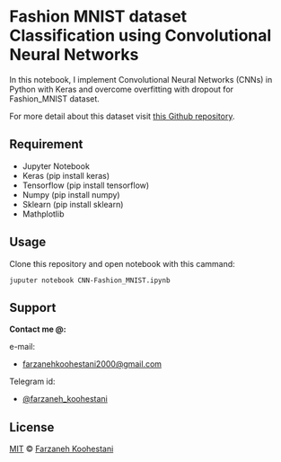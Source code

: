 # Fashion MNIST dataset Classification using Convolutional Neural Networks

In this notebook, I implement Convolutional Neural Networks (CNNs) in Python with Keras and overcome overfitting with dropout for Fashion_MNIST dataset.

For more detail about this dataset visit [this Github repository](https://github.com/zalandoresearch/fashion-mnist).

## Requirement
* Jupyter Notebook
* Keras (pip install keras)
* Tensorflow (pip install tensorflow)
* Numpy (pip install numpy)
* Sklearn (pip install sklearn)
* Mathplotlib

## Usage
Clone this repository and open notebook with this cammand:

```
juputer notebook CNN-Fashion_MNIST.ipynb
```


## Support

**Contact me @:**

e-mail:

* farzanehkoohestani2000@gmail.com

Telegram id:

* [@farzaneh_koohestani](https://t.me/farzaneh_koohestani)


## License
[MIT](https://github.com/farkoo/CNN-Fashion_MNIST/blob/master/LICENSE)
&#0169; 
[Farzaneh Koohestani](https://github.com/farkoo)


